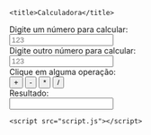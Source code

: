 <!DOCTYPE html>
<html lang="pt-br">
<head>
    <meta charset="UTF-8">
    <meta http-equiv="X-UA-Compatible" content="IE=edge">
    <meta name="viewport" content="width=device-width, initial-scale=1.0">
    <link rel="stylesheet" href="estilo.css">

    <title>Calculadora</title>
</head>
<body>
    <label for="inputNum1">Digite um número para calcular:</label>
    <br>
    <input type="number" id="inputNum1" placeholder="123">
    <br>
    <label for="inputNum2">Digite outro número para calcular:</label>
    <br>
    <input type="number" id="inputNum2" placeholder="123">
    <br>
    <label>Clique em alguma operação:</label>
    <br>
    <button id="btnSoma">+</button>
    <button id="btnSubtrair" onclick="subtrair()">-</button>
    <button id="btnMultiplicar" onclick="multiplicar()">*</button>
    <button id="btnDividir" onclick="dividir()">/</button>
    <br>
    <label>Resultado:</label>
    <br>
    <input type="number" id="inputResultado" readonly>

    <script src="script.js"></script>
</body>
</html>

